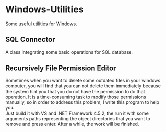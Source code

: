 # Windows-Utilities
Some useful utilities for Windows.

## SQL Connector
A class integrating some basic operations for SQL database.

## Recursively File Permission Editor
Sometimes when you want to delete some outdated files in your windows computer, you will find that you can not delete them immediately because the system hint you that you do not have the permission to do that operation. It is a time-consuming task to modify those permissions manually, so in order to address this problem, I write this program to help you.  
Just build it with VS and .NET Framework 4.5.2, the run it with some arguments paths representing the object directories that you want to remove and press enter. After a while, the work will be finished.
